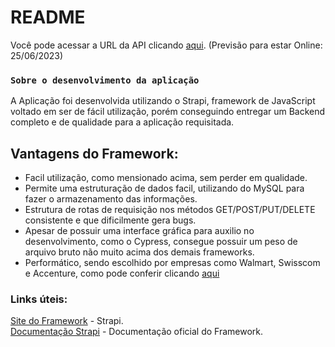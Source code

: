 # README

Você pode acessar a URL da API clicando [aqui](https://fsbackend.igordokai.com.br).  (Previsão para estar Online: 25/06/2023)

### `Sobre o desenvolvimento da aplicação`

  A Aplicação foi desenvolvida utilizando o Strapi, framework de JavaScript voltado em ser de fácil utilização, porém conseguindo entregar um Backend completo e de qualidade para a aplicação requisitada.
  <br>
  <h2>Vantagens do Framework:</h2>
  <ul>
    <li>
          Facil utilização, como mensionado acima, sem perder em qualidade.
    </li>
    <li>
          Permite uma estruturação de dados facil, utilizando do MySQL para fazer o armazenamento das informações.
    </li>
    <li>
          Estrutura de rotas de requisição nos métodos GET/POST/PUT/DELETE consistente e que dificilmente gera bugs.
    </li>
    <li>
          Apesar de possuir uma interface gráfica para auxilio no desenvolvimento, como o Cypress, consegue possuir um peso de arquivo bruto não muito acima dos demais frameworks.
    </li>
    <li>
          Performático, sendo escolhido por empresas como Walmart, Swisscom e Accenture, como pode conferir clicando <a href='https://6sense.com/tech/api-first-cms/strapi-market-share'>aqui</a>
  </ul>

### Links úteis:
[Site do Framework](https://strapi.io/) - Strapi. <br>
[Documentação Strapi](https://docs.strapi.io) - Documentação oficial do Framework.

